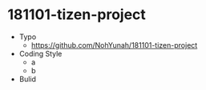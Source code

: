 # 181101-tizen-project


* Typo
  * https://github.com/NohYunah/181101-tizen-project
* Coding Style
  * a
  * b
* Bulid
